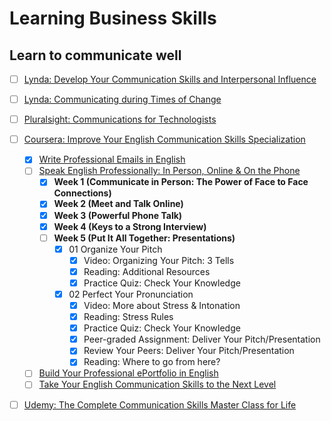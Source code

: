 # Learning Business Skills

## Learn to communicate well

- [ ] [Lynda: Develop Your Communication Skills and Interpersonal Influence](https://www.lynda.com/learning-paths/Business/develop-your-communication-skills-and-interpersonal-influence)
- [ ] [Lynda: Communicating during Times of Change](https://www.lynda.com/learning-paths/Business/communicating-during-times-of-change)
- [ ] [Pluralsight: Communications for Technologists](https://www.pluralsight.com/paths/communications-for-technologists-skill)
- [ ] [Coursera: Improve Your English Communication Skills Specialization](https://www.coursera.org/specializations/improve-english)
  - [x] [Write Professional Emails in English](https://www.coursera.org/learn/professional-emails-english)
  - [ ] [Speak English Professionally: In Person, Online & On the Phone](https://www.coursera.org/learn/speak-english-professionally)
    - [x] **Week 1 (Communicate in Person: The Power of Face to Face Connections)**
    - [x] **Week 2 (Meet and Talk Online)**
    - [x] **Week 3 (Powerful Phone Talk)**
    - [x] **Week 4 (Keys to a Strong Interview)**
    - [ ] **Week 5 (Put It All Together: Presentations)**
      - [x] 01 Organize Your Pitch
        - [x] Video: Organizing Your Pitch: 3 Tells
        - [x] Reading: Additional Resources
        - [x] Practice Quiz: Check Your Knowledge
      - [x] 02 Perfect Your Pronunciation
        - [x] Video: More about Stress & Intonation
        - [x] Reading: Stress Rules
        - [x] Practice Quiz: Check Your Knowledge
        - [x] Peer-graded Assignment: Deliver Your Pitch/Presentation
        - [x] Review Your Peers: Deliver Your Pitch/Presentation
        - [x] Reading: Where to go from here?
  - [ ] [Build Your Professional ePortfolio in English](https://www.coursera.org/learn/eportfolio-english)
  - [ ] [Take Your English Communication Skills to the Next Level](https://www.coursera.org/learn/english-communication-capstone)
- [ ] [Udemy: The Complete Communication Skills Master Class for Life](https://www.udemy.com/course/the-complete-communication-skills-master-class-for-life/)


